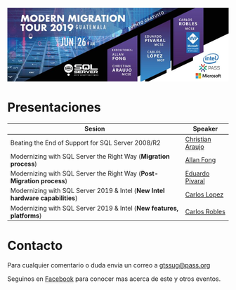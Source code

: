 ![Header](header.jpg)

# Presentaciones


Sesion | Speaker
--- | --- 
Beating the End of Support for SQL Server 2008/R2 | [Christian Araujo](Migration%20Tour%20beating%20the%20EOS%20-%20Christian%20Araujo.pptx)
Modernizing with SQL Server the Right Way (**Migration process**) | [Allan Fong]()
Modernizing with SQL Server the Right Way (**Post-Migration process**) | [Eduardo Pivaral]()
Modernizing with SQL Server 2019 & Intel (**New Intel hardware capabilities**) | [Carlos Lopez]()
Modernizing with SQL Server 2019 & Intel (**New features, platforms**) | [Carlos Robles]()

# Contacto
Para cualquier comentario o duda envia un correo a gtssug@pass.org

Seguinos en [Facebook](https://www.facebook.com/groups/gtssug/) para conocer mas acerca de este y otros eventos.

